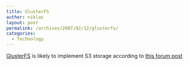 ```yaml
---
title: GlusterFS
author: niklas
layout: post
permalink: /archives/2007/02/12/glusterfs/
categories:
  - Technology
---
```

<a href="http://www.gluster.org/glusterfs.php" class="broken_link">GlusterFS</a> is likely to implement S3 storage according to [this forum post][1]

 [1]: http://developer.amazonwebservices.com/connect/message.jspa?messageID=52968#52968